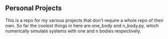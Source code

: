## Personal Projects

This is a repo for my various projects that don't require a whole repo of their own. So far the coolest things in here are one_body and n_body.py, which numerically simulate systems with one and n bodies respectively.
